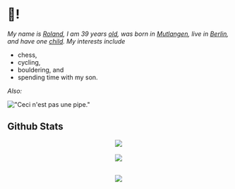 # 🦈!

_My name is [Roland](https://de.wikipedia.org/wiki/Roland_(Vorname)), I am 39 years [old](https://de.wikipedia.org/wiki/Alter), was born in [Mutlangen](https://de.wikipedia.org/wiki/Mutlangen), live in [Berlin](https://de.wikipedia.org/wiki/Berlin), and have one [child](https://de.wikipedia.org/wiki/Verwandtschaftsbeziehung#Kinder). My interests include_

- chess,
- cycling,
- bouldering, and
- spending time with my son.

_Also:_

!["Ceci n'est pas une pipe."](https://upload.wikimedia.org/wikipedia/en/b/b9/MagrittePipe.jpg)

## Github Stats  
<div align="center"><img src="https://github-readme-stats.vercel.app/api?username=RolandHesse&show_icons=true&count_private=true&theme=neon" align="center" /></div>  

<br/>  

<div align="center">
<img src="https://komarev.com/ghpvc/?username=RolandHesse&&style=flat-square" align="center" />
</div>  

<br />

<p align="center">
  <img src="https://media.giphy.com/media/yoJC2GnSClbPOkV0eA/giphy.gif"
</p>
